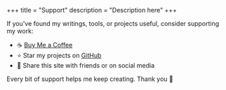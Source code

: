 +++
title = "Support"
description = "Description here"
+++

If you've found my writings, tools, or projects useful, consider supporting my work:

- ☕ [Buy Me a Coffee](https://buymeacoffee.com/odhy)
- ⭐ Star my projects on [GitHub](https://github.com/odhyp)
- 🧡 Share this site with friends or on social media

Every bit of support helps me keep creating. Thank you 🙏
